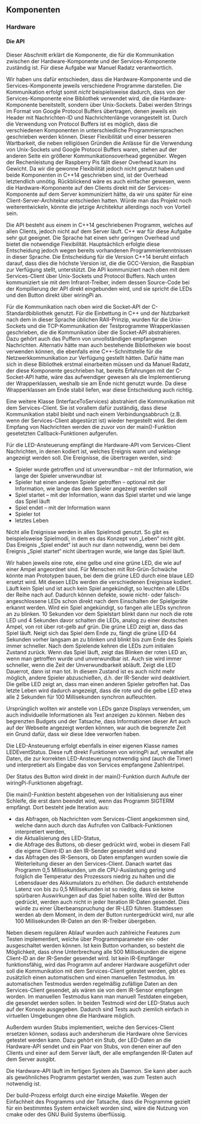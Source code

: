 ## Komponenten
### Hardware
#### Die API

Dieser Abschnitt erklärt die Komponente, die für die Kommunikation zwischen der Hardware-Komponente
und der Services-Komponente zuständig ist.
Für diese Aufgabe war Manuel Radatz verantwortlich.

Wir haben uns dafür entschieden, dass die Hardware-Komponente und die Services-Komponente jeweils
verschiedene Programme darstellen.
Die Kommunikation erfolgt somit _nicht_ beispielsweise dadurch, dass von der Services-Komponente
eine Bibliothek verwendet wird, die die Hardware-Komponente bereitstellt, sondern über Unix-Sockets.
Dabei werden Strings im Format von Google Protocol Buffers übertragen, denen jeweils ein Header mit
Nachrichten-ID und Nachrichtenlänge vorangestellt ist.
Durch die Verwendung von Protocol Buffers ist es möglich, dass die verschiedenen Komponenten in
unterschiedliche Programmiersprachen geschrieben werden können.
Dieser Flexibilität und einer besseren Wartbarkeit, die neben relligiösen Gründen die Anlässe für
die Verwendung von Unix-Sockets und Google Protocol Buffers waren, stehen auf der anderen Seite ein
größerer Kommunikationsoverhead gegenüber.
Wegen der Rechenleistung der Raspberry Pis fällt dieser Overhead kaum ins Gewicht.
Da wir die gewonne Flexibilität jedoch nicht genutzt haben und beide Komponenten in C++14
geschrieben sind, ist der Overhead letztendlich unnötig.
Rückblickend wäre es auch einfacher gewesen, wenn die Hardware-Komponente auf den Clients direkt
mit der Services-Komponente auf dem Server kommuniziert hätte, da wir uns später für eine
Client-Server-Architektur entschieden hatten.
Würde man das Projekt noch weiterentwickeln, könnte die jetzige Architektur allerdings noch von
Vorteil sein.

Die API besteht aus einem in C++14 geschriebenen Programm, welches auf allen Clients, jedoch nicht
auf dem Server läuft.
C++ war für diese Aufgabe sehr gut geeignet.
Die Sprache hat einen sehr geringen Overhead und bietet die notwendige Flexibilität.
Hauptsächlich erfolgte diese Entscheidung jedoch wegen bereits vorhandenen Programmierkenntnissen
in dieser Sprache.
Die Entscheidung für die Version C++14 beruht einfach darauf, dass dies die höchste Version ist, die
die GCC-Version, die Raspbian zur Verfügung stellt, unterstützt.
Die API kommuniziert nach oben mit dem Services-Client über Unix-Sockets und Protocol Buffers.
Nach unten kommuniziert sie mit dem Infrarot-Treiber, indem dessen Source-Code bei der Kompilierung
der API direkt eingebunden wird, und sie spricht die LEDs und den Button direkt über wiringPi an.

Für die Kommunikation nach oben wird die Socket-API der C-Standardbibliothek genutzt.
Für die Einbettung in C++ und der Nutzbarkeit nach dem in dieser Sprache üblichen RAII-Prinzip,
wurden für die Unix-Sockets und die TCP-Kommunikation der Testprogramme Wrapperklassen geschrieben,
die die Kommunikation über die Socket-API abstrahieren.
Dazu gehört auch das Puffern von unvollständigen empfangenen Nachrichten.
Alternativ hätte man auch bestehende Bibliotheken wie boost verwenden können, die ebenfalls eine
C++-Schnittstelle für die Netzwerkkommunikation zur Verfügung gestellt hätten.
Dafür hätte man sich in diese Bibliothek erstmal einarbeiten müssen und da Manuel Radatz, der diese
Komponente geschrieben hat, bereits Erfahrungen mit der C-Socket-API hatte, wäre das aufwendiger
gewesen als die Implementierung der Wrapperklassen, weshalb sie am Ende nicht genutzt wurde.
Da diese Wrapperklassen am Ende stabil liefen, war diese Entscheidung auch richtig.

Eine weitere Klasse (InterfaceToServices) abstrahiert die Kommunikation mit dem Services-Client.
Sie ist vorallem dafür zuständig, dass diese Kommunikation stabil bleibt und nach einem
Verbindungsabbruch (z.B. wenn der Services-Client abgestürzt ist) wieder hergestellt wird.
Bei dem Empfang von Nachrichten werden die zuvor von der main()-Funktion gesetetzten
Callback-Funktionen aufgerufen.

Für die LED-Ansteuerung empfängt die Hardware-API vom Services-Client Nachrichten, in denen kodiert
ist, welches Ereignis wann und wielange angezeigt werden soll.
Die Ereignisse, die übertragen werden, sind:

 * Spieler wurde getroffen und ist unverwundbar – mit der Information, wie lange der Spieler
   unverwundbar ist
 * Spieler hat einen anderen Spieler getroffen – optional mit der Information, wie lange das dem
   Spieler angezeigt werden soll
 * Spiel startet – mit der Information, wann das Spiel startet und wie lange das Spiel läuft
 * Spiel endet – mit der Information wann
 * Spieler tot
 * letztes Leben

Nicht alle Ereignisse werden in allen Spielmodi genutzt.
So gibt es beispielsweise Spielmodi, in dem es das Konzept von „Leben“ nicht gibt.
Das Ereignis „Spiel endet“ ist auch nur dann notwendig, wenn bei dem Ereignis „Spiel startet“ nicht
übertragen wurde, wie lange das Spiel läuft.

Wir haben jeweils eine rote, eine gelbe und eine grüne LED, die wie auf einer Ampel angeordnet sind.
Für Menschen mit Rot-Grün-Schwäche könnte man Prototypen bauen, bei dem die grüne LED durch eine
blaue LED ersetzt wird.
Mit diesen LEDs werden die verschiedenen Ereignisse kodiert.
Läuft kein Spiel und ist auch kein Spiel angekündigt, so leuchten alle LEDs der Reihe nach auf.
Dadurch können defekte, sowie nicht- oder falsch-angeschlossene LEDs schon direkt nach dem
Einschalten der Spielgeräte erkannt werden.
Wird ein Spiel angekündigt, so fangen alle LEDs synchron an zu blinken.
10 Sekunden vor dem Spielstart blinkt dann nur noch die rote LED und 4 Sekunden davor schalten die
LEDs, analog zu einer deutschen Ampel, von rot über rot-gelb auf grün.
Die grüne LED zeigt an, dass das Spiel läuft.
Neigt sich das Spiel dem Ende zu, fängt die grüne LED 64 Sekunden vorher langsam an zu blinken und
blinkt bis zum Ende des Spiels immer schneller.
Nach dem Spielende kehren die LEDs zum initialen Zustand zurück.
Wenn das Spiel läuft, zeigt das Blinken der roten LED an, wenn man getroffen wurde und unverwundbar
ist.
Auch sie wird immer schneller, wenn die Zeit der Unverwundbarkeit abläuft.
Zeigt die LED Dauerrot, dann ist man tot.
In diesem Zustand ist es auch nicht mehr möglich, andere Spieler abzuschießen, d.h. der IR-Sender
wird deaktiviert.
Die gelbe LED zeigt an, dass man einen anderen Spieler getroffen hat.
Das letzte Leben wird dadurch angezeigt, dass die rote und die gelbe LED etwa alle 2 Sekunden für
100 Millisekunden synchron aufleuchten.

Ursprünglich wollten wir anstelle von LEDs ganze Displays verwenden, um auch individuelle
Informationen als Text anzeigen zu können.
Neben des begrenzten Budgets und der Tatsache, dass Informationen dieser Art auch auf der Webseite
angezeigt werden können, war auch die begrenzte Zeit ein Grund dafür, dass wir diese Idee verworfen
haben.

Die LED-Ansteuerung erfolgt ebenfalls in einer eigenen Klasse names LEDEventStatus.
Diese ruft direkt Funktionen von wiringPi auf, verwaltet alle Daten, die zur korrekten
LED-Ansteuerung notwendig sind (auch die Timer) und interpretiert als Eingabe das von Services
empfangene Zahlentripel.

Der Status des Button wird direkt in der main()-Funktion durch Aufrufe der wiringPi-Funktionen
abgefragt.

Die main()-Funktion besteht abgesehen von der Initialisierung aus einer Schleife, die erst dann
beendet wird, wenn das Programm SIGTERM empfängt.
Dort besteht jede Iteration aus:
 * das Abfragen, ob Nachrichten vom Services-Client angekommen sind, welche dann auch durch das
   Aufrufen von Callback-Funktionen interpretiert werden,
 * die Aktualisierung des LED-Status,
 * die Abfrage des Buttons, ob dieser gedrückt wird, wobei in diesem Fall die eigene Client-ID an
   den IR-Sender gesendet wird und
 * das Abfragen des IR-Sensors, ob Daten empfangen wurden sowie die Weiterleitung dieser an den
   Services-Client.
Danach wartet das Programm 0,5 Millisekunden, um die CPU-Auslastung gering und folglich die
Temperatur des Prozessors niedrig zu halten und die Lebensdauer des Akkumulators zu erhöhen.
Die dadurch entstehende Latenz von bis zu 0,5 Millisekunden ist so niedrig, dass sie keine spürbaren
Auswirkungen auf das Spiel haben sollte.
Wird der Button gedrückt, werden auch nicht in jeder Iteration IR-Daten gesendet.
Dies würde zu einer Überbeanspruchung der IR-LED führen.
Stattdessen werden ab dem Moment, in dem der Button runtergedrückt wird, nur alle 100 Millisekunden
IR-Daten an den IR-Treiber übergeben.

Neben diesem regulären Ablauf wurden auch zahlreiche Features zum Testen implementiert, welche über
Programmparameter ein- oder ausgeschaltet werden können.
Ist kein Button vorhanden, so besteht die Möglichkeit, dass ohne Unterbrechung alle 500
Millisekunden die eigene Client-ID an der IR-Sender gesendet wird.
Ist kein IR-Empfänger funktionsfähig, wird das Programm auf anderer Hardware ausgeführt oder soll
die Kommunikation mit dem Services-Client getestet werden, gibt es zusätzlich einen automatischen
und einen manuellen Testmodus.
Im automatischen Testmodus werden regelmäßig zufällige Daten an den Services-Client gesendet, als
wären sie von dem IR-Sensor empfangen worden.
Im manuellen Testmodus kann man manuell Testdaten eingeben, die gesendet werden sollen.
In beiden Testmodi wird der LED-Status auch auf der Konsole ausgegeben.
Dadurch sind Tests auch ziemlich einfach in virtuellen Umgebungen ohne die Hardware möglich.

Außerdem wurden Stubs implementiert, welche den Services-Client ersetzen können, sodass auch
andersherum die Hardware ohne Services getestet werden kann.
Dazu gehört ein Stub, der LED-Daten an die Hardware-API sendet und ein Paar von Stubs, von denen
einer auf den Clients und einer auf dem Server läuft, der alle empfangenden IR-Daten auf dem Server
ausgibt.

Die Hardware-API läuft im fertigen System als Daemon.
Sie kann aber auch als gewöhnliches Programm gestartet werden, was zum Testen auch notwendig ist.

Der build-Prozess erfolgt durch eine einzige Makefile.
Wegen der Einfachheit des Programms und der Tatsache, dass die Programme gezielt für ein bestimmtes
System entwickelt worden sind, wäre die Nutzung von cmake oder des GNU Build Systems überflüssig.

